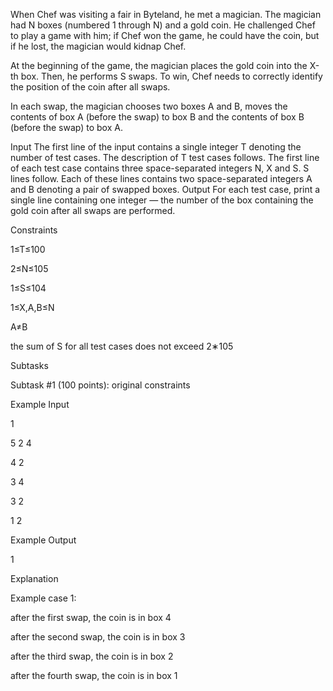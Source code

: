 When Chef was visiting a fair in Byteland, he met a magician. The magician had N boxes (numbered 1 through N) and a gold coin. He challenged Chef to play a game with him; if Chef won the game, he could have the coin, but if he lost, the magician would kidnap Chef.

At the beginning of the game, the magician places the gold coin into the X-th box. Then, he performs S swaps. To win, Chef needs to correctly identify the position of the coin after all swaps.

In each swap, the magician chooses two boxes A and B, moves the contents of box A (before the swap) to box B and the contents of box B (before the swap) to box A.

Input
The first line of the input contains a single integer T denoting the number of test cases. The description of T test cases follows.
The first line of each test case contains three space-separated integers N, X and S.
S lines follow. Each of these lines contains two space-separated integers A and B denoting a pair of swapped boxes.
Output
For each test case, print a single line containing one integer — the number of the box containing the gold coin after all swaps are performed.

Constraints

1≤T≤100

2≤N≤105

1≤S≤104

1≤X,A,B≤N

A≠B

the sum of S for all test cases does not exceed 2∗105

Subtasks

Subtask #1 (100 points): original constraints

Example Input

1

5 2 4

4 2

3 4

3 2

1 2

Example Output

1

Explanation

Example case 1:


after the first swap, the coin is in box 4

after the second swap, the coin is in box 3

after the third swap, the coin is in box 2

after the fourth swap, the coin is in box 1
